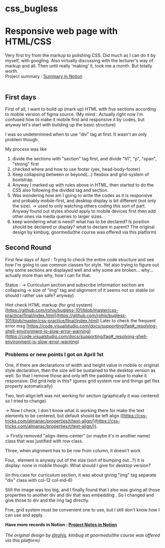 # css_bugless

<h1>Responsive web page with HTML/CSS</h1>
Very first try from the markup to polishing CSS. Did much as I can do it by myself, with googling. Also virtually discussing with the lecturer's way of markup and all. Then until really 'making' it, took me a month. But totally worth.<br>
Project summary : <a href=https://www.notion.so/Bugless-final-project-HTML-CSS-e815e0759b914db0b559d53f61369069>Summary in Notion</a> <br>
<br>
<h2>First days</h2>
<p>First of all, I want to build up (mark up) HTML with five sections according to mobile version of figma source. (My mind : Actually right now I'm confused how to make it mobile first and responsive it by codes, but anyway let's start with building up the basic structure)

I was so undetermined when to use "div" tag at first. It wasn't an only problem though. 

My process was like

1. divide the sections with "section" tag first, and divide "h1", "p", "span", "strong" first
2. checked where and how to use footer (yes, head-body-footer)
3. Keep collapsing between or beyond(...) flexbox and grid-system of bootstrap. 
4. Anyway I marked up with rules above in HTML, then started to do the CSS also following the divided tag and section.
5. Was wondering how am I going to write the codes as it is responsive and probably mobile-first, and desktop display is bit different (not only the size). → used to only watching others coding this sort of part. Anyway found out styles should apply to mobile devices first then add other ones via media queries to larger sizes.
6. keep wondering what is need? what has to be declared? Is position should be declared or display? what to declare in parent?
  The original design by kimbug, goormedu(the course was offered via this platform)</p>
  <h2>Second Round</h2>
  <p>First few days of April : Trying to check the entire code structure and see how I'm going to use common classes for style.
Yet also trying to figure out why some sections are displayed well and why some are broken...
why...
actually more than why, how I can fix that.

Status : 
→ Curriculum section and subscribe information section are collapsing
→ size of "img" tag and alignment of it seems not so stable (or should I rather use safe? anyway)

Hint
check HTML markup (for grid system)
[https://github.com/rohjs/bugless-101/blob/master/css-practice/final/index.html](https://github.com/rohjs/bugless-101/blob/master/css-practice/final/index.html)
Later to check the frequent error msg
[https://code.visualstudio.com/docs/supporting/faq#_resolving-shell-environment-is-slow-error-warning](https://code.visualstudio.com/docs/supporting/faq#_resolving-shell-environment-is-slow-error-warning)

<h3>Problems or new points I got on April 1st</h3>

<p>One, if there are declarations of width and height value in mobile or original style declaration, then the size will be sustained to the desktop version as well. So that I remove those and only left the padding value to make it responsive. Did grid help in this? (guess grid system row and things get flex property automatically)

Two, text-align:left was not working for section (graphically it was centered so I tried to change)

→ Now I check, I don't know what is working there for make the text elements to be centered, but default should be left align ([https://css-tricks.com/almanac/properties/t/text-align/](https://css-tricks.com/almanac/properties/t/text-align/)). 

→ Firstly removed "align-items-center" (or maybe it's in another name) class that was justified with row class.

Three, when alignment has to be row from column, it doesn't work

Four, <img> element is anyway out of the size (sort of bumping out...?) it is display: none in mobile though. What should I give for desktop version? 

(in this case for curriculum section, it was about giving "img" tag separate "div" class with col-12 col-md-6)

Still the image was too big, and I finally found that I also was giving all those properties to another div and div that was embedding <img>. So I changed and give those to div and the img tag directly.

Five, grid system must be convenient one to use, but I still don't know how I can use and apply.
  
  <strong> Have more records in Notion : <a href=https://www.notion.so/Bugless-final-project-HTML-CSS-e815e0759b914db0b559d53f61369069>Project Notes in Notion</a> </strong> <br/>
  <br/><em>The original design by <a href="https://github.com/rohjs">@rohjs</a>, kimbug at goormedu(the course was offered via this platform)</em>
